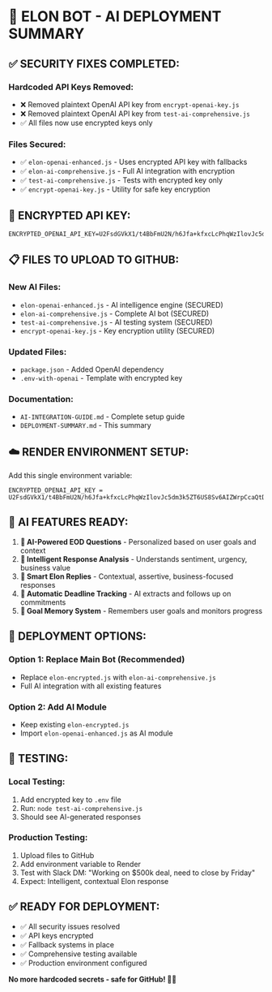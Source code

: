 # 🚀 ELON BOT - AI DEPLOYMENT SUMMARY

## ✅ **SECURITY FIXES COMPLETED:**

### **Hardcoded API Keys Removed:**
- ❌ Removed plaintext OpenAI API key from `encrypt-openai-key.js`
- ❌ Removed plaintext OpenAI API key from `test-ai-comprehensive.js`
- ✅ All files now use encrypted keys only

### **Files Secured:**
- ✅ `elon-openai-enhanced.js` - Uses encrypted API key with fallbacks
- ✅ `elon-ai-comprehensive.js` - Full AI integration with encryption
- ✅ `test-ai-comprehensive.js` - Tests with encrypted key only
- ✅ `encrypt-openai-key.js` - Utility for safe key encryption

## 🔐 **ENCRYPTED API KEY:**
```
ENCRYPTED_OPENAI_API_KEY=U2FsdGVkX1/t4BbFmU2N/h6Jfa+kfxcLcPhqWzIlovJc5dm3k5ZT6US8Sv6AIZWrpCcaQtD+pWl+CM9X+wheVlJiTgLZaKVRGj4r2vLrIbuTycLGGKcc4z/W4ifphBkyzvNoMLkKrSaFjm8hFt4pUAzqZk3gftqvoXmqyFnlk/BKmczI2JrPI64EGIScfdocUVqcW1Kk47dOR1IlMFh4iI6khu5CT/g6QZ3kP0b4svo0YSMpL/qxtoeE9ilcT+ZE
```

## 📋 **FILES TO UPLOAD TO GITHUB:**

### **New AI Files:**
- `elon-openai-enhanced.js` - AI intelligence engine (SECURED)
- `elon-ai-comprehensive.js` - Complete AI bot (SECURED)
- `test-ai-comprehensive.js` - AI testing system (SECURED)
- `encrypt-openai-key.js` - Key encryption utility (SECURED)

### **Updated Files:**
- `package.json` - Added OpenAI dependency
- `.env-with-openai` - Template with encrypted key

### **Documentation:**
- `AI-INTEGRATION-GUIDE.md` - Complete setup guide
- `DEPLOYMENT-SUMMARY.md` - This summary

## ☁️ **RENDER ENVIRONMENT SETUP:**

Add this single environment variable:
```
ENCRYPTED_OPENAI_API_KEY = U2FsdGVkX1/t4BbFmU2N/h6Jfa+kfxcLcPhqWzIlovJc5dm3k5ZT6US8Sv6AIZWrpCcaQtD+pWl+CM9X+wheVlJiTgLZaKVRGj4r2vLrIbuTycLGGKcc4z/W4ifphBkyzvNoMLkKrSaFjm8hFt4pUAzqZk3gftqvoXmqyFnlk/BKmczI2JrPI64EGIScfdocUVqcW1Kk47dOR1IlMFh4iI6khu5CT/g6QZ3kP0b4svo0YSMpL/qxtoeE9ilcT+ZE
```

## 🎯 **AI FEATURES READY:**

1. **🤖 AI-Powered EOD Questions** - Personalized based on user goals and context
2. **🧠 Intelligent Response Analysis** - Understands sentiment, urgency, business value
3. **🚀 Smart Elon Replies** - Contextual, assertive, business-focused responses
4. **📅 Automatic Deadline Tracking** - AI extracts and follows up on commitments
5. **🎯 Goal Memory System** - Remembers user goals and monitors progress

## 🔄 **DEPLOYMENT OPTIONS:**

### **Option 1: Replace Main Bot (Recommended)**
- Replace `elon-encrypted.js` with `elon-ai-comprehensive.js`
- Full AI integration with all existing features

### **Option 2: Add AI Module**
- Keep existing `elon-encrypted.js`
- Import `elon-openai-enhanced.js` as AI module

## 🧪 **TESTING:**

### **Local Testing:**
1. Add encrypted key to `.env` file
2. Run: `node test-ai-comprehensive.js`
3. Should see AI-generated responses

### **Production Testing:**
1. Upload files to GitHub
2. Add environment variable to Render
3. Test with Slack DM: "Working on $500k deal, need to close by Friday"
4. Expect: Intelligent, contextual Elon response

## ✅ **READY FOR DEPLOYMENT:**

- ✅ All security issues resolved
- ✅ API keys encrypted
- ✅ Fallback systems in place
- ✅ Comprehensive testing available
- ✅ Production environment configured

**No more hardcoded secrets - safe for GitHub! 🚀🔐** 